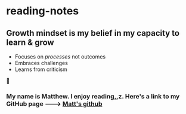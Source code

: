 # reading-notes


## Growth mindset is my belief in my capacity to learn & grow 
- Focuses on *processes* not outcomes
- Embraces challenges
- Learns from criticism

:metal:

### My name is Matthew. I enjoy reading,,z. Here's a link to my GitHub page ---> [Matt's github](https://github.com/santorsm)
